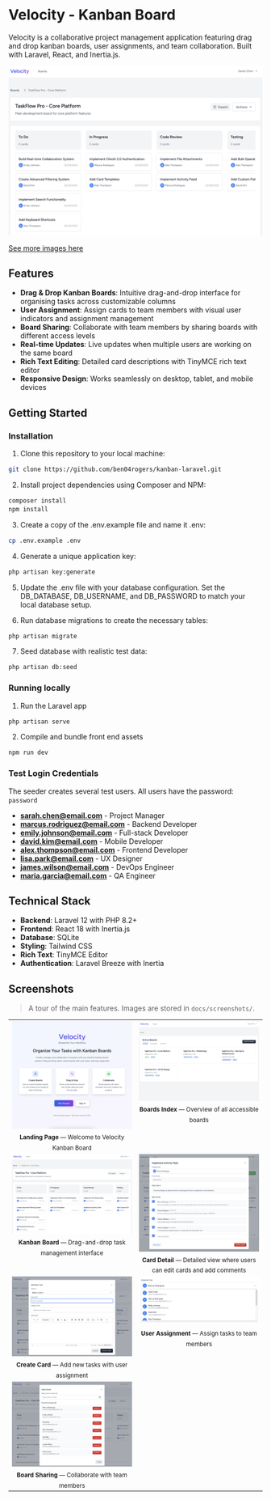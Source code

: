 # Velocity - Kanban Board

Velocity is a collaborative project management application featuring drag and drop kanban boards, user assignments, and team collaboration. Built with Laravel, React, and Inertia.js.

![Kanban Board](docs/screenshots/kanban-board.png)

[See more images here](#screenshots)

## Features

- **Drag & Drop Kanban Boards**: Intuitive drag-and-drop interface for organising tasks across customizable columns
- **User Assignment**: Assign cards to team members with visual user indicators and assignment management
- **Board Sharing**: Collaborate with team members by sharing boards with different access levels
- **Real-time Updates**: Live updates when multiple users are working on the same board
- **Rich Text Editing**: Detailed card descriptions with TinyMCE rich text editor
- **Responsive Design**: Works seamlessly on desktop, tablet, and mobile devices

## Getting Started

### Installation

1. Clone this repository to your local machine:

```sh
git clone https://github.com/ben04rogers/kanban-laravel.git
```

2. Install project dependencies using Composer and NPM:

```sh
composer install
npm install
```

3. Create a copy of the .env.example file and name it .env:

```sh
cp .env.example .env
```

4. Generate a unique application key:

```sh
php artisan key:generate
```

5. Update the .env file with your database configuration. Set the DB_DATABASE, DB_USERNAME, and DB_PASSWORD to match your local database setup.

6. Run database migrations to create the necessary tables:

```sh
php artisan migrate
```

7. Seed database with realistic test data:

```sh
php artisan db:seed
```

### Running locally

1. Run the Laravel app

```sh
php artisan serve
```

2. Compile and bundle front end assets

```sh
npm run dev
```

### Test Login Credentials

The seeder creates several test users. All users have the password: `password`

- **sarah.chen@email.com** - Project Manager
- **marcus.rodriguez@email.com** - Backend Developer
- **emily.johnson@email.com** - Full-stack Developer
- **david.kim@email.com** - Mobile Developer
- **alex.thompson@email.com** - Frontend Developer
- **lisa.park@email.com** - UX Designer
- **james.wilson@email.com** - DevOps Engineer
- **maria.garcia@email.com** - QA Engineer

## Technical Stack

- **Backend**: Laravel 12 with PHP 8.2+
- **Frontend**: React 18 with Inertia.js
- **Database**: SQLite
- **Styling**: Tailwind CSS
- **Rich Text**: TinyMCE Editor
- **Authentication**: Laravel Breeze with Inertia

## Screenshots

> A tour of the main features. Images are stored in `docs/screenshots/`.

<table>
  <tr>
    <td align="center" valign="top" width="50%">
      <img src="docs/screenshots/landing-page.png" alt="Landing Page" width="100%" />
      <div><sub><b>Landing Page</b> — Welcome to Velocity Kanban Board</sub></div>
    </td>
    <td align="center" valign="top" width="50%">
      <img src="docs/screenshots/boards-index.png" alt="Boards Index" width="100%" />
      <div><sub><b>Boards Index</b> — Overview of all accessible boards</sub></div>
    </td>
  </tr>
  <tr>
    <td align="center" valign="top" width="50%">
      <img src="docs/screenshots/kanban-board.png" alt="Kanban Board" width="100%" />
      <div><sub><b>Kanban Board</b> — Drag-and-drop task management interface</sub></div>
    </td>
    <td align="center" valign="top" width="50%">
      <img src="docs/screenshots/card-detail.png" alt="Card Detail" width="100%" />
      <div><sub><b>Card Detail</b> — Detailed view where users can edit cards and add comments</sub></div>
    </td>
  </tr>
  <tr>
    <td align="center" valign="top" width="50%">
      <img src="docs/screenshots/create-card.png" alt="Create Card" width="100%" />
      <div><sub><b>Create Card</b> — Add new tasks with user assignment</sub></div>
    </td>
    <td align="center" valign="top" width="50%">
      <img src="docs/screenshots/user-assignment.png" alt="User Assignment" width="100%" />
      <div><sub><b>User Assignment</b> — Assign tasks to team members</sub></div>
    </td>
  </tr>
  <tr>
    <td align="center" valign="top" width="50%">
      <img src="docs/screenshots/board-sharing.png" alt="Board Sharing" width="100%" />
      <div><sub><b>Board Sharing</b> — Collaborate with team members</sub></div>
    </td>
  </tr>
</table>